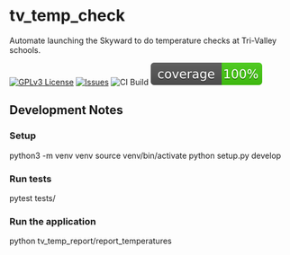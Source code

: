 # tv_temp_check

Automate launching the Skyward to do temperature checks at Tri-Valley schools.

[![GPLv3 License](https://img.shields.io/badge/License-GPL%20v3-yellow.svg)](https://opensource.org/licenses/)
[![Issues](https://img.shields.io/github/issues-raw/ambauma/tv_temp_check.svg?maxAge=25000)](https://github.com/ambauma/tv_temp_check/issues)
![CI Build](https://github.com/ambauma/tv_temp_check/workflows/Test/badge.svg)
![Coverage](coverage.svg)

## Development Notes

### Setup

python3 -m venv venv
source venv/bin/activate
python setup.py develop

### Run tests

pytest tests/

### Run the application

python tv_temp_report/report_temperatures
